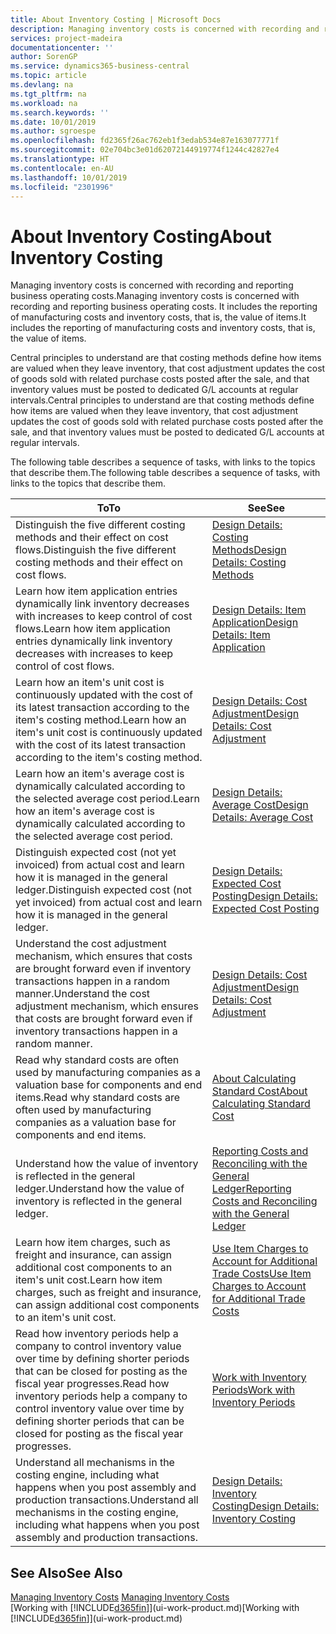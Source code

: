 ```yaml
---
title: About Inventory Costing | Microsoft Docs
description: Managing inventory costs is concerned with recording and reporting business operating costs. It includes the reporting of manufacturing costs and inventory costs, that is, the value of items.
services: project-madeira
documentationcenter: ''
author: SorenGP
ms.service: dynamics365-business-central
ms.topic: article
ms.devlang: na
ms.tgt_pltfrm: na
ms.workload: na
ms.search.keywords: ''
ms.date: 10/01/2019
ms.author: sgroespe
ms.openlocfilehash: fd2365f26ac762eb1f3edab534e87e163077771f
ms.sourcegitcommit: 02e704bc3e01d62072144919774f1244c42827e4
ms.translationtype: HT
ms.contentlocale: en-AU
ms.lasthandoff: 10/01/2019
ms.locfileid: "2301996"
---
```

# <a name="about-inventory-costing"></a><span data-ttu-id="371a9-104">About Inventory Costing</span><span class="sxs-lookup"><span data-stu-id="371a9-104">About Inventory Costing</span></span>
<span data-ttu-id="371a9-105">Managing inventory costs is concerned with recording and reporting business operating costs.</span><span class="sxs-lookup"><span data-stu-id="371a9-105">Managing inventory costs is concerned with recording and reporting business operating costs.</span></span> <span data-ttu-id="371a9-106">It includes the reporting of manufacturing costs and inventory costs, that is, the value of items.</span><span class="sxs-lookup"><span data-stu-id="371a9-106">It includes the reporting of manufacturing costs and inventory costs, that is, the value of items.</span></span>  

 <span data-ttu-id="371a9-107">Central principles to understand are that costing methods define how items are valued when they leave inventory, that cost adjustment updates the cost of goods sold with related purchase costs posted after the sale, and that inventory values must be posted to dedicated G/L accounts at regular intervals.</span><span class="sxs-lookup"><span data-stu-id="371a9-107">Central principles to understand are that costing methods define how items are valued when they leave inventory, that cost adjustment updates the cost of goods sold with related purchase costs posted after the sale, and that inventory values must be posted to dedicated G/L accounts at regular intervals.</span></span>  

 <span data-ttu-id="371a9-108">The following table describes a sequence of tasks, with links to the topics that describe them.</span><span class="sxs-lookup"><span data-stu-id="371a9-108">The following table describes a sequence of tasks, with links to the topics that describe them.</span></span>   

|<span data-ttu-id="371a9-109">**To**</span><span class="sxs-lookup"><span data-stu-id="371a9-109">**To**</span></span>|<span data-ttu-id="371a9-110">**See**</span><span class="sxs-lookup"><span data-stu-id="371a9-110">**See**</span></span>|  
|------------|-------------|  
|<span data-ttu-id="371a9-111">Distinguish the five different costing methods and their effect on cost flows.</span><span class="sxs-lookup"><span data-stu-id="371a9-111">Distinguish the five different costing methods and their effect on cost flows.</span></span>|[<span data-ttu-id="371a9-112">Design Details: Costing Methods</span><span class="sxs-lookup"><span data-stu-id="371a9-112">Design Details: Costing Methods</span></span>](design-details-costing-methods.md)|  
|<span data-ttu-id="371a9-113">Learn how item application entries dynamically link inventory decreases with increases to keep control of cost flows.</span><span class="sxs-lookup"><span data-stu-id="371a9-113">Learn how item application entries dynamically link inventory decreases with increases to keep control of cost flows.</span></span>|[<span data-ttu-id="371a9-114">Design Details: Item Application</span><span class="sxs-lookup"><span data-stu-id="371a9-114">Design Details: Item Application</span></span>](design-details-item-application.md)|  
|<span data-ttu-id="371a9-115">Learn how an item's unit cost is continuously updated with the cost of its latest transaction according to the item's costing method.</span><span class="sxs-lookup"><span data-stu-id="371a9-115">Learn how an item's unit cost is continuously updated with the cost of its latest transaction according to the item's costing method.</span></span>|[<span data-ttu-id="371a9-116">Design Details: Cost Adjustment</span><span class="sxs-lookup"><span data-stu-id="371a9-116">Design Details: Cost Adjustment</span></span>](design-details-cost-adjustment.md)|  
|<span data-ttu-id="371a9-117">Learn how an item's average cost is dynamically calculated according to the selected average cost period.</span><span class="sxs-lookup"><span data-stu-id="371a9-117">Learn how an item's average cost is dynamically calculated according to the selected average cost period.</span></span>|[<span data-ttu-id="371a9-118">Design Details: Average Cost</span><span class="sxs-lookup"><span data-stu-id="371a9-118">Design Details: Average Cost</span></span>](design-details-average-cost.md)|  
|<span data-ttu-id="371a9-119">Distinguish expected cost (not yet invoiced) from actual cost and learn how it is managed in the general ledger.</span><span class="sxs-lookup"><span data-stu-id="371a9-119">Distinguish expected cost (not yet invoiced) from actual cost and learn how it is managed in the general ledger.</span></span>|[<span data-ttu-id="371a9-120">Design Details: Expected Cost Posting</span><span class="sxs-lookup"><span data-stu-id="371a9-120">Design Details: Expected Cost Posting</span></span>](design-details-expected-cost-posting.md)|  
|<span data-ttu-id="371a9-121">Understand the cost adjustment mechanism, which ensures that costs are brought forward even if inventory transactions happen in a random manner.</span><span class="sxs-lookup"><span data-stu-id="371a9-121">Understand the cost adjustment mechanism, which ensures that costs are brought forward even if inventory transactions happen in a random manner.</span></span>|[<span data-ttu-id="371a9-122">Design Details: Cost Adjustment</span><span class="sxs-lookup"><span data-stu-id="371a9-122">Design Details: Cost Adjustment</span></span>](design-details-cost-adjustment.md)|  
|<span data-ttu-id="371a9-123">Read why standard costs are often used by manufacturing companies as a valuation base for components and end items.</span><span class="sxs-lookup"><span data-stu-id="371a9-123">Read why standard costs are often used by manufacturing companies as a valuation base for components and end items.</span></span>|[<span data-ttu-id="371a9-124">About Calculating Standard Cost</span><span class="sxs-lookup"><span data-stu-id="371a9-124">About Calculating Standard Cost</span></span>](finance-about-calculating-standard-cost.md)|  
|<span data-ttu-id="371a9-125">Understand how the value of inventory is reflected in the general ledger.</span><span class="sxs-lookup"><span data-stu-id="371a9-125">Understand how the value of inventory is reflected in the general ledger.</span></span>|[<span data-ttu-id="371a9-126">Reporting Costs and Reconciling with the General Ledger</span><span class="sxs-lookup"><span data-stu-id="371a9-126">Reporting Costs and Reconciling with the General Ledger</span></span>](finance-report-costs-and-reconcile-with-the-general-ledger.md)|  
|<span data-ttu-id="371a9-127">Learn how item charges, such as freight and insurance, can assign additional cost components to an item's unit cost.</span><span class="sxs-lookup"><span data-stu-id="371a9-127">Learn how item charges, such as freight and insurance, can assign additional cost components to an item's unit cost.</span></span>|[<span data-ttu-id="371a9-128">Use Item Charges to Account for Additional Trade Costs</span><span class="sxs-lookup"><span data-stu-id="371a9-128">Use Item Charges to Account for Additional Trade Costs</span></span>](payables-how-assign-item-charges.md)|  
|<span data-ttu-id="371a9-129">Read how inventory periods help a company to control inventory value over time by defining shorter periods that can be closed for posting as the fiscal year progresses.</span><span class="sxs-lookup"><span data-stu-id="371a9-129">Read how inventory periods help a company to control inventory value over time by defining shorter periods that can be closed for posting as the fiscal year progresses.</span></span>|[<span data-ttu-id="371a9-130">Work with Inventory Periods</span><span class="sxs-lookup"><span data-stu-id="371a9-130">Work with Inventory Periods</span></span>](finance-how-to-work-with-inventory-periods.md)|  
|<span data-ttu-id="371a9-131">Understand all mechanisms in the costing engine, including what happens when you post assembly and production transactions.</span><span class="sxs-lookup"><span data-stu-id="371a9-131">Understand all mechanisms in the costing engine, including what happens when you post assembly and production transactions.</span></span>|[<span data-ttu-id="371a9-132">Design Details: Inventory Costing</span><span class="sxs-lookup"><span data-stu-id="371a9-132">Design Details: Inventory Costing</span></span>](design-details-inventory-costing.md)|

## <a name="see-also"></a><span data-ttu-id="371a9-133">See Also</span><span class="sxs-lookup"><span data-stu-id="371a9-133">See Also</span></span>
<span data-ttu-id="371a9-134">[Managing Inventory Costs](finance-manage-inventory-costs.md)  </span><span class="sxs-lookup"><span data-stu-id="371a9-134">[Managing Inventory Costs](finance-manage-inventory-costs.md)  </span></span>  
<span data-ttu-id="371a9-135">[Working with [!INCLUDE[d365fin](includes/d365fin_md.md)]](ui-work-product.md)</span><span class="sxs-lookup"><span data-stu-id="371a9-135">[Working with [!INCLUDE[d365fin](includes/d365fin_md.md)]](ui-work-product.md)</span></span>
